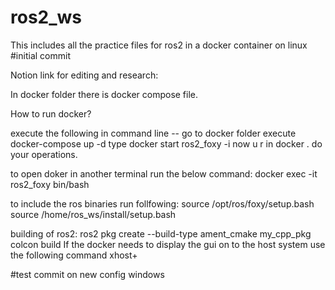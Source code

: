 # ros2_ws
This includes all the practice files for ros2 in a docker container on linux
#initial commit

Notion link for editing and research:
    

In docker folder there is docker compose file.


How to run docker?

execute the following in command line --
    go to docker folder
    execute docker-compose up -d
    type docker start ros2_foxy -i
    now u r in docker . do your operations.

to open doker in another terminal run the below command:
    docker exec -it ros2_foxy bin/bash

to include the ros binaries run follfowing:
    source  /opt/ros/foxy/setup.bash
    source /home/ros_ws/install/setup.bash


building of ros2:
    ros2 pkg create --build-type ament_cmake my_cpp_pkg
    colcon build
 If the docker needs to display the gui on to the host system use the following command 
    xhost+

#test commit on new config windows


